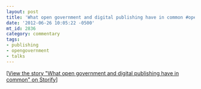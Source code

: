 ```yaml
---
layout: post
title: 'What open government and digital publishing have in common #opengov #magnet12'
date: '2012-06-26 10:05:22 -0500'
mt_id: 2836
category: commentary
tags:
- publishing
- opengovernment
- talks
---
```


<script src="http://storify.com/phillipadsmith/the-new-normal-writing-strategies-for-a-converged.js"></script><noscript>[<a href="http://storify.com/phillipadsmith/the-new-normal-writing-strategies-for-a-converged" target="_blank">View the story "What open government and digital publishing have in common" on Storify</a>]</noscript>
